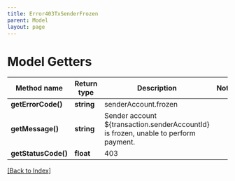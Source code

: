 ```yaml
---
title: Error403TxSenderFrozen
parent: Model
layout: page
---
```


# Model Getters

Method name | Return type | Description | Notes
------------ | ------------- | ------------- | -------------
**getErrorCode()** | **string** | senderAccount.frozen |
**getMessage()** | **string** | Sender account ${transaction.senderAccountId} is frozen, unable to perform payment. |
**getStatusCode()** | **float** | 403 |

[[Back to Index]](../index.md)
